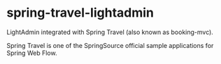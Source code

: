 spring-travel-lightadmin
========================

LightAdmin integrated with Spring Travel (also known as booking-mvc). 

Spring Travel is one of the SpringSource official sample applications for Spring Web Flow.
